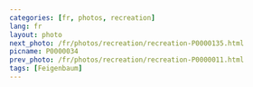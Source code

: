 ```yaml
---
categories: [fr, photos, recreation]
lang: fr
layout: photo
next_photo: /fr/photos/recreation/recreation-P0000135.html
picname: P0000034
prev_photo: /fr/photos/recreation/recreation-P0000011.html
tags: [Feigenbaum]
---
```

